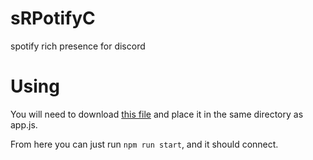 # sRPotifyC
spotify rich presence for discord


# Using 

You will need to download [this file](https://github.com/nations/spoticord/blob/master/spotify.js) and place it in the same directory as app.js.

From here you can just run `npm run start`, and it should connect.